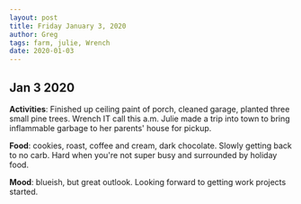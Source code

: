 ```yaml
---
layout: post
title: Friday January 3, 2020
author: Greg
tags: farm, julie, Wrench
date: 2020-01-03
---
```


## Jan 3 2020

__Activities__: Finished up ceiling paint of porch, cleaned garage, planted three small pine trees. Wrench IT call this a.m. Julie made a trip into town to bring inflammable garbage to her parents' house for pickup.  

__Food__: cookies, roast, coffee and cream, dark chocolate. Slowly getting back to no carb. Hard when you're not super busy and surrounded by holiday food.  

__Mood__: blueish, but great outlook. Looking forward to getting work projects started.   
